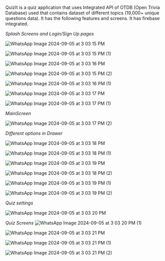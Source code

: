 QuizIt is a quiz application that uses Integrated API of OTDB (Open Trivia Database) used that contains dataset of different topics (19,000+ unique questions data). It has the following features and screens. It has firebase integrated.

*Splash Screens and Login/Sign Up pages*

![WhatsApp Image 2024-09-05 at 3 03 15 PM](https://github.com/user-attachments/assets/a06f8190-e2b5-4800-a211-4fbe23d9d18a)

![WhatsApp Image 2024-09-05 at 3 03 15 PM (1)](https://github.com/user-attachments/assets/d84938dd-0434-4395-bcad-bff34c5a1873)

![WhatsApp Image 2024-09-05 at 3 03 16 PM](https://github.com/user-attachments/assets/f9400afd-8a83-4240-9bb2-be0b88d97609)

![WhatsApp Image 2024-09-05 at 3 03 15 PM (2)](https://github.com/user-attachments/assets/4bfaa625-f734-4ae8-9e1b-4c72dce5f02f)

![WhatsApp Image 2024-09-05 at 3 03 16 PM (1)](https://github.com/user-attachments/assets/3401ed01-c1e0-4792-9b01-b92cd92ce76b)

![WhatsApp Image 2024-09-05 at 3 03 17 PM](https://github.com/user-attachments/assets/89bea7e3-ce0a-44a6-84d8-e277e5f51cd8)

![WhatsApp Image 2024-09-05 at 3 03 17 PM (1)](https://github.com/user-attachments/assets/71da63d4-5e74-4f6b-99b2-557e38ef7f1a)

*MainScreen*

![WhatsApp Image 2024-09-05 at 3 03 17 PM (2)](https://github.com/user-attachments/assets/20e20f1a-bd0d-45db-ae0a-96bf0cb8d538)

*Different options in Drawer*

![WhatsApp Image 2024-09-05 at 3 03 18 PM](https://github.com/user-attachments/assets/7f342f4e-2e83-4a38-85b9-4a893e918250)

![WhatsApp Image 2024-09-05 at 3 03 18 PM (1)](https://github.com/user-attachments/assets/fd8bfd77-4ffe-41bd-ab81-967394ef6caa)

![WhatsApp Image 2024-09-05 at 3 03 19 PM](https://github.com/user-attachments/assets/412e6a28-d21c-4837-887b-dadf69b75542)

![WhatsApp Image 2024-09-05 at 3 03 18 PM (2)](https://github.com/user-attachments/assets/f1658a5e-7f94-4078-82c5-e696ceac37be)

![WhatsApp Image 2024-09-05 at 3 03 19 PM (1)](https://github.com/user-attachments/assets/1bd41056-c988-4f64-bcef-fb2dc6382114)

![WhatsApp Image 2024-09-05 at 3 03 19 PM (2)](https://github.com/user-attachments/assets/5d5b9370-620f-4783-afd6-18fe36f42d62)

*Quiz settings*

![WhatsApp Image 2024-09-05 at 3 03 20 PM](https://github.com/user-attachments/assets/bb8ac071-18ac-4f04-8c2a-473987ea7171)

*Quiz Screens*
![WhatsApp Image 2024-09-05 at 3 03 20 PM (1)](https://github.com/user-attachments/assets/b9637bb5-376a-422f-ac3d-a66f1453ed3d)

![WhatsApp Image 2024-09-05 at 3 03 21 PM](https://github.com/user-attachments/assets/72a27993-5806-464a-b035-357d219ace6f)

![WhatsApp Image 2024-09-05 at 3 03 21 PM (1)](https://github.com/user-attachments/assets/c38b2f03-7ee0-404f-a4bc-fe8d51239bda)

![WhatsApp Image 2024-09-05 at 3 03 21 PM (2)](https://github.com/user-attachments/assets/1b5ddbda-98d4-4e11-8c2b-43ca6881fec4)

















